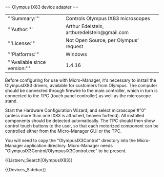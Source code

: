 == Olympus IX83 device adapter ==

<table cellspacing=3><tr><td>
'''Summary:'''</td><td valign="top">Controls Olympus IX83 microscopes</td></tr>
<tr><td>'''Author:'''</td><td>Arthur Edelstein, arthuredelstein@gmail.com</td></tr>
<tr><td>'''License:'''</td><td>Not Open Source, per Olympus' request</td></tr> 
<tr><td>'''Platforms:'''</td><td>Windows</td></tr>
<tr><td>'''Available since version:'''</td><td>1.4.16</td>
</table>

Before configuring for use with Micro-Manager, it's necessary to install the OlympusIX83 drivers, available for customers from Olympus. The computer should be connected through firewire to the main controller, which in turn is connected to the TPC (touch panel controller) as well as the microscope stand.

Start the Hardware Configuration Wizard, and select microscope #"0" (unless more than one IX83 is attached, heaven forfend). All installed components should be detected automatically. The TPC should then show control touch buttons to the user, so that each motorized component can be controlled either from the Micro-Manager GUI or the TPC.

You will need to copy the "OlympusIX3Control" directory into the Micro-Manager application directory.  Micro-Manager needs "OlympusIX3Control/OlympusIX3Control.exe" to be present.

{{Listserv_Search|OlympusIX83}}

{{Devices_Sidebar}}
